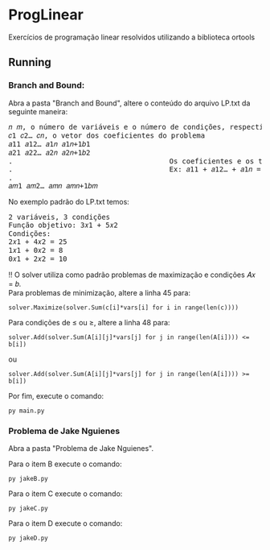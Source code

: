 # ProgLinear
Exercícios de programação linear resolvidos utilizando a biblioteca ortools

## Running

### Branch and Bound:

Abra a pasta "Branch and Bound", altere o conteúdo do arquivo LP.txt da seguinte maneira:
<pre>
𝑛 𝑚, o número de variáveis e o número de condições, respectivamente
𝑐1 𝑐2… 𝑐𝑛, o vetor dos coeficientes do problema
𝑎11 𝑎12… 𝑎1𝑛 𝑎1𝑛+1𝑏1
𝑎21 𝑎22… 𝑎2𝑛 𝑎2𝑛+1𝑏2
.                                     Os coeficientes e os termos independentes das condições
.                                     Ex: 𝑎11 + 𝑎12… + 𝑎1𝑛 = 𝑎1𝑛+1𝑏1
.
𝑎𝑚1 𝑎𝑚2… 𝑎𝑚𝑛 𝑎𝑚𝑛+1𝑏𝑚
</pre>

No exemplo padrão do LP.txt temos:
<pre>
2 variáveis, 3 condições  
Função objetivo: 3𝑥1 + 5𝑥2
Condições:
2𝑥1 + 4𝑥2 = 25
1𝑥1 + 0𝑥2 = 8
0𝑥1 + 2𝑥2 = 10
</pre>

!! O solver utiliza como padrão problemas de maximização e condições 𝐴𝑥 = 𝑏.  
Para problemas de minimização, altere a linha 45 para:

    solver.Maximize(solver.Sum(c[i]*vars[i] for i in range(len(c))))
Para condições de ≤ ou ≥, altere a linha 48 para:

    solver.Add(solver.Sum(A[i][j]*vars[j] for j in range(len(A[i]))) <= b[i])
ou

    solver.Add(solver.Sum(A[i][j]*vars[j] for j in range(len(A[i]))) >= b[i])

Por fim, execute o comando:


    py main.py

### Problema de Jake Nguienes

Abra a pasta "Problema de Jake Nguienes".

Para o item B execute o comando:

    py jakeB.py

Para o item C execute o comando:

    py jakeC.py

Para o item D execute o comando:

    py jakeD.py